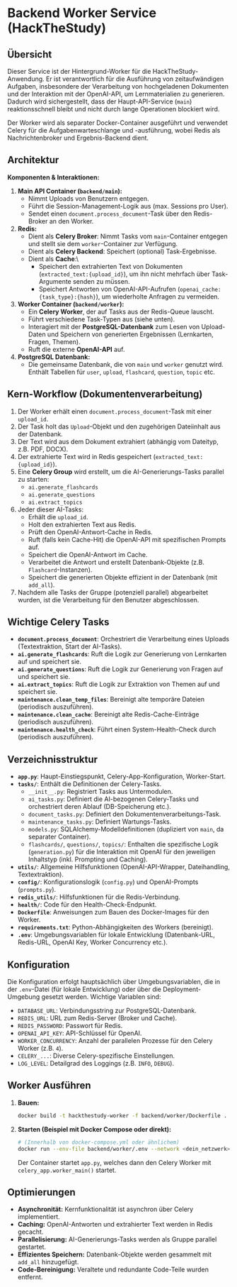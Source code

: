 # Backend Worker Service (HackTheStudy)

## Übersicht

Dieser Service ist der Hintergrund-Worker für die HackTheStudy-Anwendung. Er ist verantwortlich für die Ausführung von zeitaufwändigen Aufgaben, insbesondere der Verarbeitung von hochgeladenen Dokumenten und der Interaktion mit der OpenAI-API, um Lernmaterialien zu generieren. Dadurch wird sichergestellt, dass der Haupt-API-Service (`main`) reaktionsschnell bleibt und nicht durch lange Operationen blockiert wird.

Der Worker wird als separater Docker-Container ausgeführt und verwendet Celery für die Aufgabenwarteschlange und -ausführung, wobei Redis als Nachrichtenbroker und Ergebnis-Backend dient.

## Architektur

**Komponenten & Interaktionen:**

1.  **Main API Container (`backend/main`):**
    *   Nimmt Uploads von Benutzern entgegen.
    *   Führt die Session-Management-Logik aus (max. Sessions pro User).
    *   Sendet einen `document.process_document`-Task über den Redis-Broker an den Worker.
2.  **Redis:**
    *   Dient als **Celery Broker**: Nimmt Tasks vom `main`-Container entgegen und stellt sie dem `worker`-Container zur Verfügung.
    *   Dient als **Celery Backend**: Speichert (optional) Task-Ergebnisse.
    *   Dient als **Cache**:\
        *   Speichert den extrahierten Text von Dokumenten (`extracted_text:{upload_id}`), um ihn nicht mehrfach über Task-Argumente senden zu müssen.
        *   Speichert Antworten von OpenAI-API-Aufrufen (`openai_cache:{task_type}:{hash}`), um wiederholte Anfragen zu vermeiden.
3.  **Worker Container (`backend/worker`):**
    *   Ein **Celery Worker**, der auf Tasks aus der Redis-Queue lauscht.
    *   Führt verschiedene Task-Typen aus (siehe unten).
    *   Interagiert mit der **PostgreSQL-Datenbank** zum Lesen von Upload-Daten und Speichern von generierten Ergebnissen (Lernkarten, Fragen, Themen).
    *   Ruft die externe **OpenAI-API** auf.
4.  **PostgreSQL Datenbank:**
    *   Die gemeinsame Datenbank, die von `main` und `worker` genutzt wird. Enthält Tabellen für `user`, `upload`, `flashcard`, `question`, `topic` etc.

## Kern-Workflow (Dokumentenverarbeitung)

1.  Der Worker erhält einen `document.process_document`-Task mit einer `upload_id`.
2.  Der Task holt das `Upload`-Objekt und den zugehörigen Dateiinhalt aus der Datenbank.
3.  Der Text wird aus dem Dokument extrahiert (abhängig vom Dateityp, z.B. PDF, DOCX).
4.  Der extrahierte Text wird in Redis gespeichert (`extracted_text:{upload_id}`).
5.  Eine **Celery Group** wird erstellt, um die AI-Generierungs-Tasks parallel zu starten:
    *   `ai.generate_flashcards`
    *   `ai.generate_questions`
    *   `ai.extract_topics`
6.  Jeder dieser AI-Tasks:
    *   Erhält die `upload_id`.
    *   Holt den extrahierten Text aus Redis.
    *   Prüft den OpenAI-Antwort-Cache in Redis.
    *   Ruft (falls kein Cache-Hit) die OpenAI-API mit spezifischen Prompts auf.
    *   Speichert die OpenAI-Antwort im Cache.
    *   Verarbeitet die Antwort und erstellt Datenbank-Objekte (z.B. `Flashcard`-Instanzen).
    *   Speichert die generierten Objekte effizient in der Datenbank (mit `add_all`).
7.  Nachdem alle Tasks der Gruppe (potenziell parallel) abgearbeitet wurden, ist die Verarbeitung für den Benutzer abgeschlossen.

## Wichtige Celery Tasks

*   **`document.process_document`**: Orchestriert die Verarbeitung eines Uploads (Textextraktion, Start der AI-Tasks).
*   **`ai.generate_flashcards`**: Ruft die Logik zur Generierung von Lernkarten auf und speichert sie.
*   **`ai.generate_questions`**: Ruft die Logik zur Generierung von Fragen auf und speichert sie.
*   **`ai.extract_topics`**: Ruft die Logik zur Extraktion von Themen auf und speichert sie.
*   **`maintenance.clean_temp_files`**: Bereinigt alte temporäre Dateien (periodisch auszuführen).
*   **`maintenance.clean_cache`**: Bereinigt alte Redis-Cache-Einträge (periodisch auszuführen).
*   **`maintenance.health_check`**: Führt einen System-Health-Check durch (periodisch auszuführen).

## Verzeichnisstruktur

*   **`app.py`**: Haupt-Einstiegspunkt, Celery-App-Konfiguration, Worker-Start.
*   **`tasks/`**: Enthält die Definitionen der Celery-Tasks.
    *   `__init__.py`: Registriert Tasks aus Untermodulen.
    *   `ai_tasks.py`: Definiert die AI-bezogenen Celery-Tasks und orchestriert deren Ablauf (DB-Speicherung etc.).
    *   `document_tasks.py`: Definiert den Dokumentenverarbeitungs-Task.
    *   `maintenance_tasks.py`: Definiert Wartungs-Tasks.
    *   `models.py`: SQLAlchemy-Modelldefinitionen (dupliziert von `main`, da separater Container).
    *   `flashcards/`, `questions/`, `topics/`: Enthalten die spezifische Logik (`generation.py`) für die Interaktion mit OpenAI für den jeweiligen Inhaltstyp (inkl. Prompting und Caching).
*   **`utils/`**: Allgemeine Hilfsfunktionen (OpenAI-API-Wrapper, Dateihandling, Textextraktion).
*   **`config/`**: Konfigurationslogik (`config.py`) und OpenAI-Prompts (`prompts.py`).
*   **`redis_utils/`**: Hilfsfunktionen für die Redis-Verbindung.
*   **`health/`**: Code für den Health-Check-Endpunkt.
*   **`Dockerfile`**: Anweisungen zum Bauen des Docker-Images für den Worker.
*   **`requirements.txt`**: Python-Abhängigkeiten des Workers (bereinigt).
*   **`.env`**: Umgebungsvariablen für lokale Entwicklung (Datenbank-URL, Redis-URL, OpenAI Key, Worker Concurrency etc.).

## Konfiguration

Die Konfiguration erfolgt hauptsächlich über Umgebungsvariablen, die in der `.env`-Datei (für lokale Entwicklung) oder über die Deployment-Umgebung gesetzt werden. Wichtige Variablen sind:

*   `DATABASE_URL`: Verbindungsstring zur PostgreSQL-Datenbank.
*   `REDIS_URL`: URL zum Redis-Server (Broker und Cache).
*   `REDIS_PASSWORD`: Passwort für Redis.
*   `OPENAI_API_KEY`: API-Schlüssel für OpenAI.
*   `WORKER_CONCURRENCY`: Anzahl der parallelen Prozesse für den Celery Worker (z.B. `4`).
*   `CELERY_...`: Diverse Celery-spezifische Einstellungen.
*   `LOG_LEVEL`: Detailgrad des Loggings (z.B. `INFO`, `DEBUG`).

## Worker Ausführen

1.  **Bauen:**
    ```bash
    docker build -t hackthestudy-worker -f backend/worker/Dockerfile .
    ```
2.  **Starten (Beispiel mit Docker Compose oder direkt):**
    ```bash
    # (Innerhalb von docker-compose.yml oder ähnlichem)
    docker run --env-file backend/worker/.env --network <dein_netzwerk> hackthestudy-worker
    ```
    Der Container startet `app.py`, welches dann den Celery Worker mit `celery_app.worker_main()` startet.

## Optimierungen

*   **Asynchronität:** Kernfunktionalität ist asynchron über Celery implementiert.
*   **Caching:** OpenAI-Antworten und extrahierter Text werden in Redis gecacht.
*   **Parallelisierung:** AI-Generierungs-Tasks werden als Gruppe parallel gestartet.
*   **Effizientes Speichern:** Datenbank-Objekte werden gesammelt mit `add_all` hinzugefügt.
*   **Code-Bereinigung:** Veraltete und redundante Code-Teile wurden entfernt.